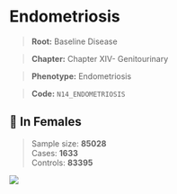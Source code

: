 # Endometriosis

> **Root:** Baseline Disease  

> **Chapter:** Chapter XIV- Genitourinary  

> **Phenotype:** Endometriosis  

> **Code:** `N14_ENDOMETRIOSIS`

## 👩 In Females  
> Sample size: **85028**  
> Cases: **1633**  
> Controls: **83395**
<img src="/Disease/Figures/ALL/Baseline/N14_ENDOMETRIOSIS.png"/>
<CsvTable src="/Disease/Data/ALL/Baseline/LG_N14_ENDOMETRIOSIS.csv" label="🔍 View full results" />
